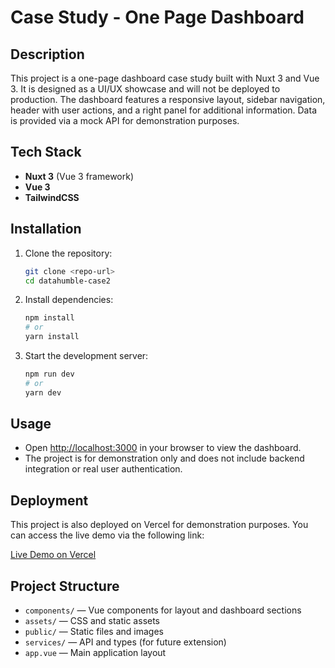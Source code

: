 # Case Study - One Page Dashboard

## Description
This project is a one-page dashboard case study built with Nuxt 3 and Vue 3. It is designed as a UI/UX showcase and will not be deployed to production. The dashboard features a responsive layout, sidebar navigation, header with user actions, and a right panel for additional information. Data is provided via a mock API for demonstration purposes.

## Tech Stack
- **Nuxt 3** (Vue 3 framework)
- **Vue 3**
- **TailwindCSS**

## Installation
1. Clone the repository:
   ```bash
   git clone <repo-url>
   cd datahumble-case2
   ```
2. Install dependencies:
   ```bash
   npm install
   # or
   yarn install
   ```
3. Start the development server:
   ```bash
   npm run dev
   # or
   yarn dev
   ```

## Usage
- Open [http://localhost:3000](http://localhost:3000) in your browser to view the dashboard.
- The project is for demonstration only and does not include backend integration or real user authentication.

## Deployment
This project is also deployed on Vercel for demonstration purposes. You can access the live demo via the following link:

[Live Demo on Vercel](https://datahumble-case-ruddy.vercel.app/)

## Project Structure
- `components/` — Vue components for layout and dashboard sections
- `assets/` — CSS and static assets
- `public/` — Static files and images
- `services/` — API and types (for future extension)
- `app.vue` — Main application layout
